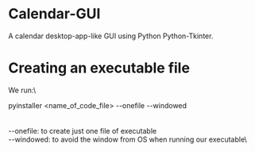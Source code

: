 # Calendar-GUI

A calendar desktop-app-like GUI using Python Python-Tkinter\.

# Creating an executable file
We run:\

pyinstaller <name_of_code_file> --onefile --windowed\
\
\
--onefile: to create just one file of executable\
--windowed: to avoid the window from OS when running our executable\
